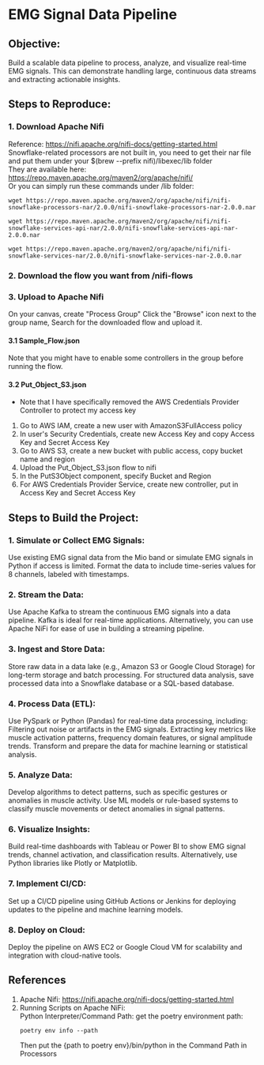 # EMG Signal Data Pipeline
## Objective: 
Build a scalable data pipeline to process, analyze, and visualize real-time EMG signals. This can demonstrate handling large, continuous data streams and extracting actionable insights.

## Steps to Reproduce:
### 1. Download Apache Nifi
Reference: https://nifi.apache.org/nifi-docs/getting-started.html <br>
Snowflake-related processors are not built in, you need to get their nar file and put them under your $(brew --prefix nifi)/libexec/lib folder <br>
They are available here: https://repo.maven.apache.org/maven2/org/apache/nifi/ <br>
Or you can simply run these commands under /lib folder: <br>
```
wget https://repo.maven.apache.org/maven2/org/apache/nifi/nifi-snowflake-processors-nar/2.0.0/nifi-snowflake-processors-nar-2.0.0.nar

wget https://repo.maven.apache.org/maven2/org/apache/nifi/nifi-snowflake-services-api-nar/2.0.0/nifi-snowflake-services-api-nar-2.0.0.nar

wget https://repo.maven.apache.org/maven2/org/apache/nifi/nifi-snowflake-services-nar/2.0.0/nifi-snowflake-services-nar-2.0.0.nar
```

### 2. Download the flow you want from /nifi-flows

### 3. Upload to Apache Nifi
On your canvas, create "Process Group"
Click the "Browse" icon next to the group name,
Search for the downloaded flow and upload it.

#### 3.1 Sample_Flow.json
Note that you might have to enable some controllers in the group before running the flow.

#### 3.2 Put_Object_S3.json
* Note that I have specifically removed the AWS Credentials Provider Controller to protect my access key <br>
1. Go to AWS IAM, create a new user with AmazonS3FullAccess policy <br>
2. In user's Security Credentials, create new Access Key and copy Access Key and Secret Access Key <br>
3. Go to AWS S3, create a new bucket with public access, copy bucket name and region <br>
4. Upload the Put_Object_S3.json flow to nifi <br>
5. In the PutS3Object component, specify Bucket and Region <br>
6. For AWS Credentials Provider Service, create new controller, put in Access Key and Secret Access Key <br>


## Steps to Build the Project:
### 1. Simulate or Collect EMG Signals:

Use existing EMG signal data from the Mio band or simulate EMG signals in Python if access is limited.
Format the data to include time-series values for 8 channels, labeled with timestamps.
### 2. Stream the Data:

Use Apache Kafka to stream the continuous EMG signals into a data pipeline. Kafka is ideal for real-time applications.
Alternatively, you can use Apache NiFi for ease of use in building a streaming pipeline.
### 3. Ingest and Store Data:

Store raw data in a data lake (e.g., Amazon S3 or Google Cloud Storage) for long-term storage and batch processing.
For structured data analysis, save processed data into a Snowflake database or a SQL-based database.
### 4. Process Data (ETL):

Use PySpark or Python (Pandas) for real-time data processing, including:
Filtering out noise or artifacts in the EMG signals.
Extracting key metrics like muscle activation patterns, frequency domain features, or signal amplitude trends.
Transform and prepare the data for machine learning or statistical analysis.
### 5. Analyze Data:

Develop algorithms to detect patterns, such as specific gestures or anomalies in muscle activity.
Use ML models or rule-based systems to classify muscle movements or detect anomalies in signal patterns.
### 6. Visualize Insights:

Build real-time dashboards with Tableau or Power BI to show EMG signal trends, channel activation, and classification results.
Alternatively, use Python libraries like Plotly or Matplotlib.
### 7. Implement CI/CD:

Set up a CI/CD pipeline using GitHub Actions or Jenkins for deploying updates to the pipeline and machine learning models.
### 8. Deploy on Cloud:

Deploy the pipeline on AWS EC2 or Google Cloud VM for scalability and integration with cloud-native tools.

## References
1. Apache Nifi: https://nifi.apache.org/nifi-docs/getting-started.html <br>
2. Running Scripts on Apache NiFi:<br>
   Python Interpreter/Command Path: get the poetry environment path: <br>
   ```
   poetry env info --path
   ```
   Then put the {path to poetry env}/bin/python in the Command Path in Processors

